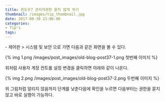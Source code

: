 ```yaml
---
title: 윈도우7 관리자권한 묻지 않게 하기
thumbnail: /images/tip_thumbnail.jpg
date: 2017-09-30 21:06:00
categories:
- Tip's
tags:
---
```

\- 제어판 > 시스템 및 보안 으로 가면 다음과 같은 화면을 볼 수 있다.

{% img 1.png /images/post_images/old-blog-post37-1.png 첫번째 이미지 %}

위처럼 사용자 계정 컨트롤 설정 변경을 클릭하면 아래와 같이 나온다.

{% img 2.png /images/post_images/old-blog-post37-2.png 두번째 이미지 %}

위 그림처럼 알리지 않음까지 단계를 낮춘다음에 확인을 누르면 다음부터는 권한을 묻지 않고 바로 실행이 가능하다.
